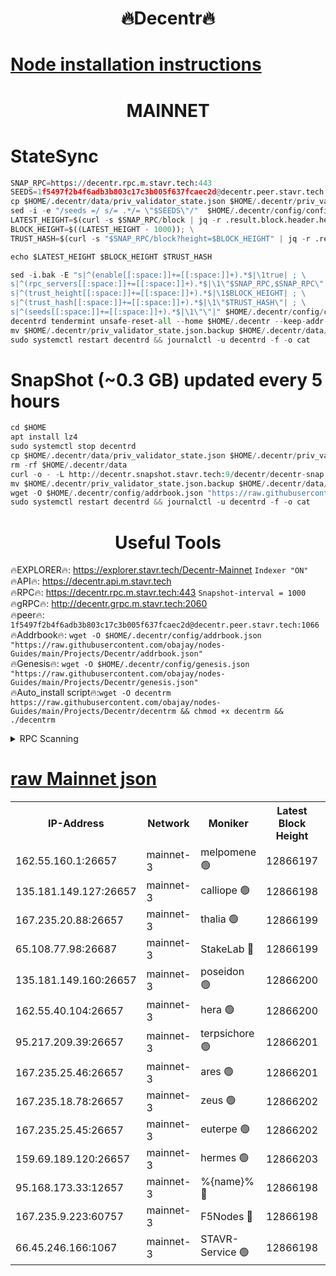 <h1 align="center"> 🔥Decentr🔥</h1>

[Node installation instructions](https://github.com/obajay/nodes-Guides/tree/main/Projects/Decentr)
=
<h1 align="center"> MAINNET</h1>

# StateSync
```python
SNAP_RPC=https://decentr.rpc.m.stavr.tech:443
SEEDS=1f5497f2b4f6adb3b803c17c3b005f637fcaec2d@decentr.peer.stavr.tech:1066
cp $HOME/.decentr/data/priv_validator_state.json $HOME/.decentr/priv_validator_state.json.backup
sed -i -e "/seeds =/ s/= .*/= \"$SEEDS\"/"  $HOME/.decentr/config/config.toml
LATEST_HEIGHT=$(curl -s $SNAP_RPC/block | jq -r .result.block.header.height); \
BLOCK_HEIGHT=$((LATEST_HEIGHT - 1000)); \
TRUST_HASH=$(curl -s "$SNAP_RPC/block?height=$BLOCK_HEIGHT" | jq -r .result.block_id.hash)

echo $LATEST_HEIGHT $BLOCK_HEIGHT $TRUST_HASH

sed -i.bak -E "s|^(enable[[:space:]]+=[[:space:]]+).*$|\1true| ; \
s|^(rpc_servers[[:space:]]+=[[:space:]]+).*$|\1\"$SNAP_RPC,$SNAP_RPC\"| ; \
s|^(trust_height[[:space:]]+=[[:space:]]+).*$|\1$BLOCK_HEIGHT| ; \
s|^(trust_hash[[:space:]]+=[[:space:]]+).*$|\1\"$TRUST_HASH\"| ; \
s|^(seeds[[:space:]]+=[[:space:]]+).*$|\1\"\"|" $HOME/.decentr/config/config.toml
decentrd tendermint unsafe-reset-all --home $HOME/.decentr --keep-addr-book
mv $HOME/.decentr/priv_validator_state.json.backup $HOME/.decentr/data/priv_validator_state.json
sudo systemctl restart decentrd && journalctl -u decentrd -f -o cat
```
# SnapShot (~0.3 GB) updated every 5 hours
```python
cd $HOME
apt install lz4
sudo systemctl stop decentrd
cp $HOME/.decentr/data/priv_validator_state.json $HOME/.decentr/priv_validator_state.json.backup
rm -rf $HOME/.decentr/data
curl -o - -L http://decentr.snapshot.stavr.tech:9/decentr/decentr-snap.tar.lz4 | lz4 -c -d - | tar -x -C $HOME/.decentr --strip-components 2
mv $HOME/.decentr/priv_validator_state.json.backup $HOME/.decentr/data/priv_validator_state.json
wget -O $HOME/.decentr/config/addrbook.json "https://raw.githubusercontent.com/obajay/nodes-Guides/main/Projects/Decentr/addrbook.json"
sudo systemctl restart decentrd && journalctl -u decentrd -f -o cat
```

 <h1 align="center"> Useful Tools</h1>

🔥EXPLORER🔥:     https://explorer.stavr.tech/Decentr-Mainnet        `Indexer "ON"` \
🔥API🔥:          https://decentr.api.m.stavr.tech \
🔥RPC🔥:          https://decentr.rpc.m.stavr.tech:443              `Snapshot-interval = 1000` \
🔥gRPC🔥:         http://decentr.grpc.m.stavr.tech:2060 \
🔥peer🔥:         `1f5497f2b4f6adb3b803c17c3b005f637fcaec2d@decentr.peer.stavr.tech:1066` \
🔥Addrbook🔥:  `wget -O $HOME/.decentr/config/addrbook.json "https://raw.githubusercontent.com/obajay/nodes-Guides/main/Projects/Decentr/addrbook.json"` \
🔥Genesis🔥:  `wget -O $HOME/.decentr/config/genesis.json "https://raw.githubusercontent.com/obajay/nodes-Guides/main/Projects/Decentr/genesis.json"` \
🔥Auto_install script🔥:`wget -O decentrm https://raw.githubusercontent.com/obajay/nodes-Guides/main/Projects/Decentr/decentrm && chmod +x decentrm && ./decentrm`

<details>
<summary>RPC Scanning</summary>

<h2 align="center"> We scan nodes in real time every 4 hours. And we provide the final result of RPC endpoints.
We cannot influence the operation of these nodes in any way. </h2>


```python
If Voting Power is higher than 0 --> then the Node is a validator of the network and may be subject to attack and be a potential threat to the chain.
```
```python
We marked such validators with a red symbol
```

</details>

[raw Mainnet json](https://rpc-check.decentrm.stavr.tech/decentrm/rpc-decentrm-result.json)
=



<table><tr><th>IP-Address</th><th>Network</th><th>Moniker</th><th>Latest Block Height</th><th>Earliest Block Height</th><th>Catching Up</th><th>Tx Index</th><th>Voting Power</th><th>Scan Time</th></tr><tr><td>162.55.160.1:26657</td><td>mainnet-3</td><td>melpomene 🟢</td><td>12866197</td><td>1688950</td><td>False</td><td>on</td><td>0</td><td>2024-02-13T05:00:54.672679974UTC</td></tr><tr><td>135.181.149.127:26657</td><td>mainnet-3</td><td>calliope 🟢</td><td>12866198</td><td>1688950</td><td>False</td><td>on</td><td>0</td><td>2024-02-13T05:00:57.102306173UTC</td></tr><tr><td>167.235.20.88:26657</td><td>mainnet-3</td><td>thalia 🟢</td><td>12866199</td><td>1688950</td><td>False</td><td>on</td><td>0</td><td>2024-02-13T05:01:02.947488226UTC</td></tr><tr><td>65.108.77.98:26687</td><td>mainnet-3</td><td>StakeLab 🔴</td><td>12866199</td><td>1688950</td><td>False</td><td>on</td><td>5643020</td><td>2024-02-13T05:01:03.315109487UTC</td></tr><tr><td>135.181.149.160:26657</td><td>mainnet-3</td><td>poseidon 🟢</td><td>12866200</td><td>1688950</td><td>False</td><td>on</td><td>0</td><td>2024-02-13T05:01:08.097045037UTC</td></tr><tr><td>162.55.40.104:26657</td><td>mainnet-3</td><td>hera 🟢</td><td>12866200</td><td>1688950</td><td>False</td><td>on</td><td>0</td><td>2024-02-13T05:01:10.393422245UTC</td></tr><tr><td>95.217.209.39:26657</td><td>mainnet-3</td><td>terpsichore 🟢</td><td>12866201</td><td>1688950</td><td>False</td><td>on</td><td>0</td><td>2024-02-13T05:01:16.865497783UTC</td></tr><tr><td>167.235.25.46:26657</td><td>mainnet-3</td><td>ares 🟢</td><td>12866201</td><td>1688950</td><td>False</td><td>on</td><td>0</td><td>2024-02-13T05:01:19.211592516UTC</td></tr><tr><td>167.235.18.78:26657</td><td>mainnet-3</td><td>zeus 🟢</td><td>12866202</td><td>1688950</td><td>False</td><td>on</td><td>0</td><td>2024-02-13T05:01:21.471663714UTC</td></tr><tr><td>167.235.25.45:26657</td><td>mainnet-3</td><td>euterpe 🟢</td><td>12866202</td><td>1688950</td><td>False</td><td>on</td><td>0</td><td>2024-02-13T05:01:23.747875248UTC</td></tr><tr><td>159.69.189.120:26657</td><td>mainnet-3</td><td>hermes 🟢</td><td>12866203</td><td>1688950</td><td>False</td><td>on</td><td>0</td><td>2024-02-13T05:01:26.108692569UTC</td></tr><tr><td>95.168.173.33:12657</td><td>mainnet-3</td><td>%{name}% 🔴</td><td>12866198</td><td>8964001</td><td>False</td><td>on</td><td>4263669</td><td>2024-02-13T05:00:58.353974528UTC</td></tr><tr><td>167.235.9.223:60757</td><td>mainnet-3</td><td>F5Nodes 🔴</td><td>12866198</td><td>12380001</td><td>False</td><td>off</td><td>562</td><td>2024-02-13T05:00:58.585841553UTC</td></tr><tr><td>66.45.246.166:1067</td><td>mainnet-3</td><td>STAVR-Service 🟢</td><td>12866198</td><td>12865001</td><td>False</td><td>on</td><td>0</td><td>2024-02-13T05:00:57.735807517UTC</td></tr></table>
